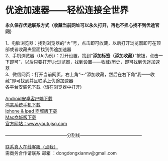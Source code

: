 # 优途加速器——轻松连接全世界
<div><b>永久保存优途联系方式（收藏当前网址可以永久打开，再也不担心找不到优途官网）</b></div>
<br>
<div>1、电脑浏览器：找到浏览器的“<b>☆</b>”号，点击即可收藏，以后打开浏览器即可在顶部或者收藏夹里面找到优途加速器</div>
<div>2、手机浏览器（Uc为例）：打开设置，找到“<b>添加标签（添加收藏）</b>”按钮，点击一下即可”，以后只要打开Uc浏览器，找到设置——收藏/历史，即可找到优途加速器</div>
<div>3、微信网页：打开当前网页，右上角“<b>···</b>”添加收藏，然后在右下角“我——收藏”即可找到并且联系上优途加速器</div>

<div>各平台安装包下载（请在浏览器中打开)</div>
<br>
<div><a href="https://youtujsq.com/downloading.html?down_type=android" target="_blank">Android安卓客户端下载</a></div>
<div><a href="https://youtujsq.com/downloading.html?down_type=android" target="_blank">鸿蒙系统手机下载</a></div>
<div><a href="https://www.youtujsq.com/courseDetailAppleStoreIdModifiction.html" target="_blank">Iphone & Ipad 商城版下载</a></div>
<div><a href="https://www.youtujsq.com/courseDetailAppleStoreMac.html" target="_blank">Mac商城版下载</a></div>
<div><a href="https://youtujsq.com/" target="_blank">官方网站：www.youtujsq.com</a></div>
<br>
<div>——————————————分割线——————————————</div>
<br>

<div><a href="https://xiabeizi.zheyishitaimanchang.xyz/chatlink.html" target="_blank">联系真人在线客服（点我）</a></div>
<div>需商务合作请联系 邮箱 ：dongdongxiannv@gmail.com</a></div>
<br>
